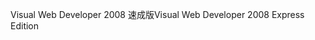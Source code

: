 <span data-ttu-id="18b14-101">Visual Web Developer 2008 速成版</span><span class="sxs-lookup"><span data-stu-id="18b14-101">Visual Web Developer 2008 Express Edition</span></span>